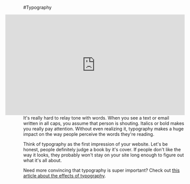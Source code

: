 #Typography

<iframe width="560" height="315" src="https://www.youtube.com/embed/byQy0w5vr-A" frameborder="0" allowfullscreen align="right"></iframe>

It's really hard to relay tone with words. When you see a text or email written in all caps, you assume that person is shouting. Italics or bold makes you really pay attention. Without even realizing it, typography makes a huge impact on the way people perceive the words they're reading. 

Think of typography as the first impression of your website. Let's be honest, people definitely judge a book by it's cover. If people don't like the way it looks, they probably won't stay on your site long enough to figure out what it's all about.

Need more convincing that typography is super important? Check out [this article about the effects of typography](http://conversionxl.com/the-effects-of-typography-on-user-experience-conversions/).

